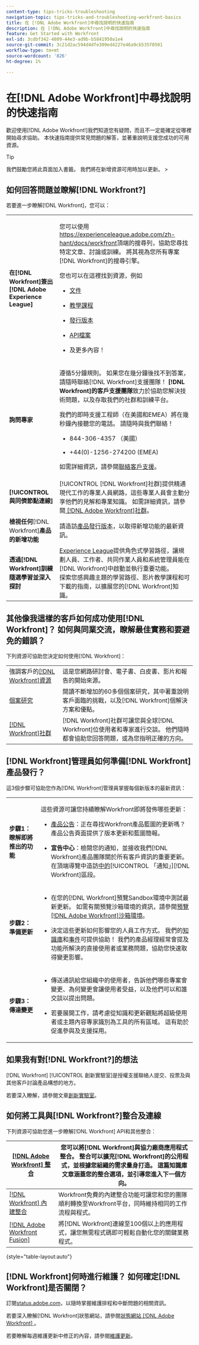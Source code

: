 ```yaml
---
content-type: tips-tricks-troubleshooting
navigation-topic: tips-tricks-and-troubleshooting-workfront-basics
title: 在 [!DNL Adobe Workfront]中尋找說明的快速指南
description: 在 [!DNL Adobe Workfront]中尋找說明的快速指南
feature: Get Started with Workfront
exl-id: 3cdbf342-4809-44e3-ad9b-b5841950a1e4
source-git-commit: 3c21d2ac594d4dfe309ed4227e46a9cb535f0501
workflow-type: tm+mt
source-wordcount: '826'
ht-degree: 1%

---
```


# 在[!DNL Adobe Workfront]中尋找說明的快速指南

<!--
<p data-mc-conditions="QuicksilverOrClassic.Draft mode">(NOTE: There are several hard-coded links in this article.)</p>
-->

歡迎使用[!DNL Adobe Workfront!]我們知道您有疑問，而且不一定能確定從哪裡開始尋求協助。 本快速指南提供常見問題的解答，並著重說明支援您成功的可用資源。

>[!TIP]
>
>我們鼓勵您將此頁面加入書籤。 我們將在新增資源可用時加以更新。 >
><!--
><MadCap:conditionalText data-mc-conditions="QuicksilverOrClassic.Draft mode">>
>(NOTE: from Luke: I wonder who added this. This article does containa lot of good information. I wonder if we should update the TOC so that it appears in a more prominent section?)>
></MadCap:conditionalText>>
>-->


## 如何回答問題並瞭解[!DNL Workfront?]

若要進一步瞭解[!DNL Workfront]，您可以：

<table style="table-layout:auto"> 
 <col> 
 <col> 
 <tbody> 
  <tr> 
   <td><strong>在[!DNL Workfront]簽出[!DNL Adobe Experience League]</strong> </td> 
   <td> <p>您可以使用<a href="https://experienceleague.adobe.com/zh-hant/docs/workfront">https://experienceleague.adobe.com/zh-hant/docs/workfront</a>頂端的搜尋列，協助您尋找特定文章、討論或訓練。 將其視為您所有專案[!DNL Workfront]的搜尋引擎。</p> <p>您也可以在這裡找到資源，例如</p> 
    <ul> 
     <li> <p><a href="https://experienceleague.adobe.com/zh-hant/docs/workfront/using/home">文件</a> </p> </li> 
     <li> <p><a href="https://experienceleague.adobe.com/zh-hant/docs/workfront-learn/tutorials-workfront/home">教學課程</a> </p> </li> 
     <li> <p><a href="https://experienceleague.adobe.com/zh-hant/docs/workfront/using/product-announcements/product-releases/product-releases">發行版本</a> </p></li> 
     <li> <p><a href="https://experienceleague.adobe.com/zh-hant/docs/workfront/using/adobe-workfront-api/api-general-information/api-basics">API檔案</a> </p> </li> 
     <li> <p>及更多內容！</p> </li> 
    </ul> </td> 
  </tr> 
  <tr> 
   <td><strong>詢問專家</strong> </td> 
   <td> <p>遵循5分鐘規則。 如果您在幾分鐘後找不到答案，請隨時聯絡[!DNL Workfront]支援團隊！ <strong>[!DNL Workfront]的客戶支援團隊</strong>致力於協助您解決技術問題，以及存取我們的社群和訓練平台。</p> <p>我們的即時支援工程師（在美國和EMEA）將在幾秒鐘內接聽您的電話。 請隨時與我們聯絡！</p> 
    <ul> 
     <li> <p>844-306-4357 （美國）</p> </li> 
     <li>+44(0)-1256-274200 (EMEA)</li> 
    </ul> <p>如需詳細資訊，請參閱<a href="../../workfront-basics/tips-tricks-and-troubleshooting/contact-customer-support.md" class="MCXref xref" xrefformat="{para}">聯絡客戶支援</a>。</p> </td> 
  </tr> 
  <tr> 
   <td><strong>[!UICONTROL 與同儕節點連線]</strong> </td> 
   <td>[!UICONTROL [!DNL Workfront]社群]提供精通現代工作的專業人員網路，這些專業人員會主動分享他們的見解和專業知識。 如需詳細資訊，請參閱<a href="../../workfront-basics/tips-tricks-and-troubleshooting/workfront-community.md" class="MCXref xref" xrefformat="{para}"> [!DNL Adobe Workfront]社群</a>。</td> 
  </tr> 
  <tr> 
   <td><strong>檢視任何</strong>[!DNL Workfront]<strong>產品的新增功能</strong></td> 
   <td>請造訪<a href="https://experienceleague.adobe.com/zh-hant/docs/workfront/using/product-announcements/product-releases/product-releases">產品發行版本</a>，以取得新增功能的最新資訊。</td> 
  </tr> 
  <tr> 
   <td><strong>透過[!DNL Workfront]訓練隨選學習並深入探討</strong> </td> 
   <td><a href="https://experienceleague.adobe.com/zh-hant">Experience League</a>提供角色式學習路徑，讓規劃人員、工作者、共同作業人員和系統管理員能在[!DNL Workfront]中啟動並執行重要功能。<br>探索您感興趣主題的學習路徑、影片教學課程和可下載的指南，以擴展您的[!DNL Workfront]知識</a>。<br></td> 
  </tr> 
 </tbody> 
</table>

## 其他像我這樣的客戶如何成功使用[!DNL Workfront]？ 如何與同業交流，瞭解最佳實務和要避免的錯誤？

下列資源可協助您決定如何使用[!DNL Workfront]：

<table style="table-layout:auto"> 
 <col> 
 <col> 
 <tbody> 
  <tr> 
   <td>強調客戶的<a href="https://business.adobe.com/resources/main.html?Products=Workfront">[!DNL Workfront]資源</a> </td> 
   <td>這是您網路研討會、電子書、白皮書、影片和報告的開始來源。</td> 
  </tr> 
  <tr> 
   <td><a href="https://business.adobe.com/customer-success-stories.html?Products=Adobe%2520Workfront%22%3E">個案研究 </a></td> 
   <td>閱讀不斷增加的60多個個案研究，其中著重說明客戶面臨的挑戰，以及[!DNL Workfront]個解決方案和優點。</td> 
  </tr> 
  <tr> 
   <td><a href="https://experienceleaguecommunities.adobe.com/t5/workfront/ct-p/workfront">[!DNL Workfront]社群</a> </td> 
   <td>[!DNL Workfront]社群可讓您與全球[!DNL Workfront]位使用者和專家進行交談。 他們隨時都會協助您回答問題，或為您指明正確的方向。</td> 
  </tr> 
 </tbody> 
</table>

## [!DNL Workfront]管理員如何準備[!DNL Workfront]產品發行？

這3個步驟可協助您作為[!DNL Workfront]管理員掌握每個新版本的最新資訊：

<table style="table-layout:auto"> 
 <col> 
 <col> 
 <tbody> 
  <tr> 
   <td><strong>步驟1：瞭解即將推出的功能</strong> </td> 
   <td> <p>這些資源可讓您持續瞭解Workfront即將發佈哪些更新：</p> 
    <ul> 
     <li> <p><a href="https://experienceleague.adobe.com/zh-hant/docs/workfront/using/product-announcements/product-releases/product-releases">產品公告</a>：正在尋找Workfront產品藍圖的更新嗎？ 產品公告頁面提供了版本更新和藍圖簡報。</p> </li> 
     <li> <p><strong>宣告中心</strong>：檢閱您的通知，並接收我們[!DNL Workfront]產品團隊關於所有客戶資訊的重要更新。 在頂端導覽中造訪<a href="https://experience.workfront.com/s/article/View-and-manage-in-app-notifications-323912892">中的</a>[!UICONTROL 「通知」][!DNL Workfront]區段。</p> </li> 
    </ul> </td> 
  </tr> 
  <tr> 
   <td><strong>步驟2：準備更新</strong> </td> 
   <td> 
    <ul> 
     <li> <p>在您的[!DNL Workfront]預覽Sandbox環境中測試最新更新。 如需有關預覽沙箱環境的資訊，請參閱<a href="https://experience.workfront.com/s/article/The-Workfront-Preview-Sandbox-Environment-519456234">預覽[!DNL Adobe Workfront]沙箱環境</a>。</p> </li> 
     <li> <p>決定這些更新如何影響您的人員工作方式。 我們的<a href="https://experienceleague.adobe.com/zh-hant/docs/workfront/using/home">知識庫</a>和<a href="https://experienceleague.adobe.com/zh-hant/events">事件</a>可提供協助！ 我們的產品經理經常會提及功能所解決的直接使用者或業務問題，協助您快速取得變更影響。</p> </li> 
    </ul> </td> 
  </tr> 
  <tr> 
   <td><strong>步驟3：傳達變更</strong> </td> 
   <td> 
    <ul> 
     <li> <p>傳送通訊給您組織中的使用者，告訴他們哪些專案會變更、為何變更會讓使用者受益，以及他們可以和誰交談以提出問題。</p> </li> 
     <li> <p>若要展開工作，請考慮從知識和更新觀點將超級使用者或主題內容專家識別為工具的所有區域。 這有助於促進參與及支援採用。</p> </li> 
    </ul> </td> 
  </tr> 
 </tbody> 
</table>

## 如果我有對[!DNL Workfront?]的想法

[!DNL Workfront] [!UICONTROL 創新實驗室]是授權支援聯絡人提交、投票及與其他客戶討論產品構想的地方。

若要深入瞭解，請參閱文章[創新實驗室](../../workfront-basics/tips-tricks-and-troubleshooting/idea-exchange.md)。

## 如何將工具與[!DNL Workfront?]整合及連線

下列資源可協助您進一步瞭解[!DNL Workfront] API和其他整合：

| [[!DNL Adobe Workfront] 整合](../../administration-and-setup/configure-integrations/workfront-integrations-1.md) | 您可以將[!DNL Workfront]與協力廠商應用程式整合。 整合可以擴充[!DNL Workfront]的公用程式，並根據您組織的需求量身打造。 這篇知識庫文章涵蓋您的整合選項，並引導您進入下一個方向。 |
|---|---|
| [[!DNL Workfront] 內建整合](https://business.adobe.com/products/workfront/integrations.html) | Workfront免費的內建整合功能可讓您和您的團隊順利轉換至Workfront平台，同時維持相同的工作流程與程式。 |
| [[!DNL Adobe Workfront Fusion]](https://experienceleague.adobe.com/zh-hant/docs/workfront-fusion/using/home) | 將[!DNL Workfront]連線至100個以上的應用程式，讓您無需程式碼即可輕鬆自動化您的關鍵業務程式。 |

{style="table-layout:auto"}

## [!DNL Workfront]何時進行維護？ 如何確定[!DNL Workfront]是否關閉？

訂閱[status.adobe.com](https://status.adobe.com/)，以隨時掌握維護排程和中斷問題的相關資訊。

若要深入瞭解[!DNL Workfront]狀態網站，請參閱[狀態網站 [!DNL Adobe Workfront] &#x200B;](../../workfront-basics/tips-tricks-and-troubleshooting/understand-the-status-site.md)。

若要瞭解每週維護更新中修正的內容，請參閱[維護更新](https://experienceleague.adobe.com/zh-hant/docs/workfront-known-issues/releases/current-updates)。

<!-- the links in this section don't work anymore and I am not sure who would have the content?! Made a note to update this but will have to do some searching - October 26, 2023: 

## What are best practices for maintaining and tuning up [!DNL Workfront?]

The following dashboards can help you as a [!DNL Workfront] administrator maintain Workfront:

| [[!DNL Workfront] Usage Dashboard](https://experienceleaguecommunities.adobe.com/t5/workfront-archived-groups/workfront-usage-dashboard/m-p/461045#M2624) | Understanding how your users are leveraging [!DNL Workfront] can help you gauge the overall adoption of your system as well as dive into any problem areas that may need some attention. |
|---|---|
| [[!DNL Workfront] Cleanup Dashboard: Deactivate Unused Objects](https://experienceleaguecommunities.adobe.com/t5/workfront-blogs/how-workfront-cleaned-up-its-own-unbridled-instance-of-workfront/ba-p/518299) | Keeping [!DNL Workfront] clean from unused objects is a long-standing best practice but one that can seem daunting without the right tools. This dashboard is designed for System Administrators or Process Owners to easily find [!DNL Workfront] data that may need to be cleaned up to help improve the user experience. We recommend reviewing this dashboard every quarter to help keep [!DNL Workfront] clean. |

-->
